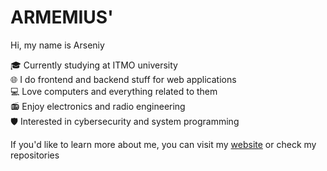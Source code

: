 # ARMEMIUS'

Hi, my name is Arseniy

🎓 Currently studying at ITMO university\
🌐 I do frontend and backend stuff for web applications\
💻 Love computers and everything related to them\
📻 Enjoy electronics and radio engineering\
🛡 Interested in cybersecurity and system programming

If you'd like to learn more about me, you can visit my [website](https://armemius.github.io/) or check my repositories
